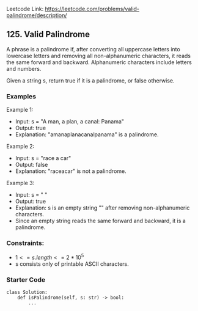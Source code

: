Leetcode Link: https://leetcode.com/problems/valid-palindrome/description/

## 125. Valid Palindrome

A phrase is a palindrome if, after converting all uppercase letters into lowercase letters and removing all non-alphanumeric characters, it reads the same forward and backward. Alphanumeric characters include letters and numbers.

Given a string s, return true if it is a palindrome, or false otherwise.

### Examples 

Example 1:
- Input: s = "A man, a plan, a canal: Panama"
- Output: true
- Explanation: "amanaplanacanalpanama" is a palindrome.

Example 2:
- Input: s = "race a car"
- Output: false
- Explanation: "raceacar" is not a palindrome.

Example 3:
- Input: s = " "
- Output: true
- Explanation: s is an empty string "" after removing non-alphanumeric characters.
- Since an empty string reads the same forward and backward, it is a palindrome.

### Constraints:

-  $1 <= s.length <= 2 * 10^5$
- s consists only of printable ASCII characters.

### Starter Code
```
class Solution:
    def isPalindrome(self, s: str) -> bool:
        ...
```